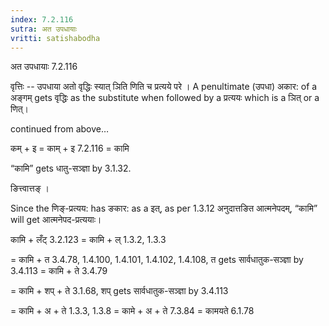```yaml
---
index: 7.2.116
sutra: अत उपधायाः
vritti: satishabodha
---
```



 अत उपधायाः 7.2.116 


वृत्तिः -- उपधाया अतो वृद्धिः स्‍यात् ञिति णिति च प्रत्‍यये परे । A penultimate (उपधा) अकार: of a अङ्गम् gets वृद्धिः as the substitute when followed by a प्रत्ययः which is a ञित् or a णित्। 


continued from above… 

कम् + इ = काम् + इ 7.2.116 = कामि 


“कामि” gets धातु-सञ्ज्ञा by 3.1.32. 

ङित्त्वात्तङ् । 

Since the णिङ्-प्रत्यय: has ङकार: as a इत्, as per 1.3.12 अनुदात्तङित आत्मनेपदम्, “कामि” will get आत्मनेपद-प्रत्ययाः। 


कामि + लँट् 3.2.123 = कामि + ल् 1.3.2, 1.3.3 

= कामि + त 3.4.78, 1.4.100, 1.4.101, 1.4.102, 1.4.108, त gets सार्वधातुक-सञ्ज्ञा by 3.4.113 = कामि + ते 3.4.79 

= कामि + शप् + ते 3.1.68, शप् gets सार्वधातुक-सञ्ज्ञा by 3.4.113 

= कामि + अ + ते 1.3.3, 1.3.8 = कामे + अ + ते 7.3.84 = कामयते 6.1.78 


